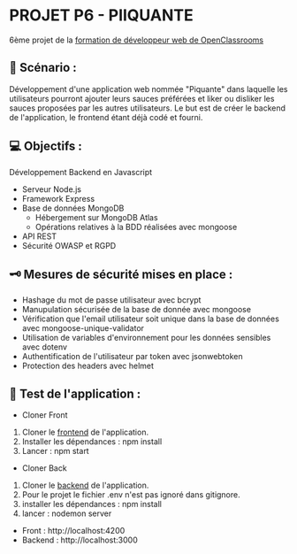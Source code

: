 # PROJET P6 - PIIQUANTE



6ème projet de la <a href= 'https://openclassrooms.com/fr/paths/185/projects/676/assignment'>formation de développeur web de OpenClassrooms</a>


<h2> 🔨 Scénario :</h2>

Développement d'une application web nommée "Piquante" dans laquelle les utilisateurs pourront ajouter leurs sauces préférées et liker ou disliker les sauces proposées par les autres utilisateurs.
Le but est de créer le backend de l'application, le frontend étant déjà codé et fourni.

<h2> 💻 Objectifs :</h2>

Développement Backend en Javascript

- Serveur Node.js
- Framework Express
- Base de données MongoDB
    - Hébergement sur MongoDB Atlas
    - Opérations relatives à la BDD réalisées avec mongoose
- API REST
- Sécurité OWASP et RGPD

<h2> 🗝 Mesures de sécurité mises en place :</h2>

- Hashage du mot de passe utilisateur avec bcrypt
- Manupulation sécurisée de la base de donnée avec mongoose
- Vérification que l'email utilisateur soit unique dans la base de données avec mongoose-unique-validator
- Utilisation de variables d'environnement pour les données sensibles avec dotenv
- Authentification de l'utilisateur par token avec jsonwebtoken
- Protection des headers avec helmet

<h2> 🧮 Test de l'application :</h2>

- Cloner Front

1. Cloner le <a href='https://github.com/Webandclo/P6_Piiquante_102022/tree/master/frontend'>frontend</a> de l'application.
2. Installer les dépendances : npm install
3. Lancer : npm start

- Cloner Back

1. Cloner le <a href='https://github.com/Webandclo/P6_Piiquante_102022/tree/master/backend'>backend</a> de l'application.
2. Pour le projet le fichier .env n'est pas ignoré dans gitignore.
3. installer les dépendances : npm install
4. lancer : nodemon server

- Front : http://localhost:4200
- Backend : http://localhost:3000
